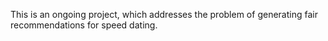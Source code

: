 This is an ongoing project, which addresses the problem of generating fair recommendations for speed dating.

